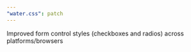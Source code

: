 ```yaml
---
"water.css": patch
---
```


Improved form control styles (checkboxes and radios) across platforms/browsers
